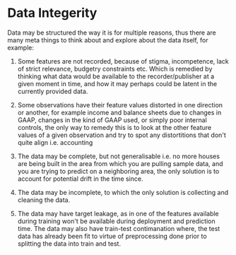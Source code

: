 # Data Integerity

Data may be structured the way it is for multiple reasons, thus there are many meta things to think about and explore about the data itself, for example:

1. Some features are not recorded, because of stigma, incompetence, lack of strict relevance, budgetry constraints etc. Which is remedied by thinking what data would be available to the recorder/publisher at a given moment in time, and how it may perhaps could be latent in the currently provided data.

2. Some observations have their feature values distorted in one direction or another, for example income and balance sheets due to changes in GAAP, changes in the kind of GAAP used, or simply poor internal controls, the only way to remedy this is to look at the other feature values of a given observation and try to spot any distortitions that don't quite align i.e. accounting

3. The data may be complete, but not generalisable i.e. no more houses are being built in the area from which you are pulling sample data, and you are trying to predict on a neighboring area, the only solution is to account for potential drift in the time since.

4. The data may be incomplete, to which the only solution is collecting and cleaning the data.

5. The data may have target leakage, as in one of the features available during training won't be available during deployment and prediction time. The data may also have train-test contimanation where, the test data has already been fit to virtue of preprocessing done prior to splitting the data into train and test.